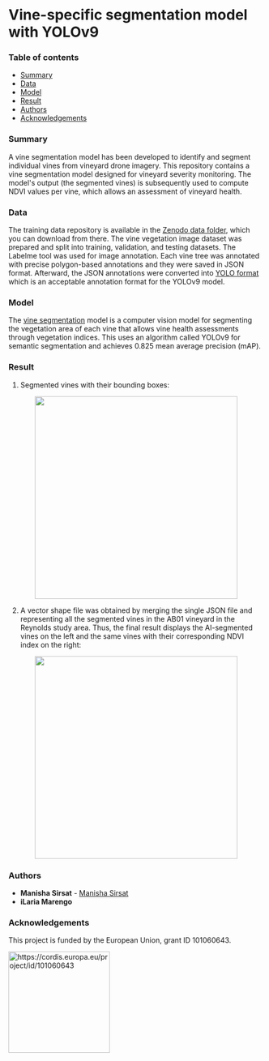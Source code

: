 # Vine-specific segmentation model with YOLOv9

### Table of contents

* [Summary](#summary)
* [Data](#data)
* [Model](#model)
* [Result](#result)
* [Authors](#authors)
* [Acknowledgements](#acknowledgements)

### Summary

A vine segmentation model has been developed to identify and segment individual vines from vineyard drone imagery. This repository contains a vine segmentation model designed for vineyard severity monitoring. The model's output (the segmented vines) is subsequently used to compute NDVI values per vine, which allows an assessment of vineyard health.


### Data
The training data repository is available in the [Zenodo data folder](https://zenodo.org/...), which you can download from there. The vine vegetation image dataset was prepared and split into training, validation, and testing datasets. The Labelme tool was used for image annotation. Each vine tree was annotated with precise polygon-based annotations and they were saved in JSON format. Afterward, the JSON annotations were converted into [YOLO format](https://github.com/ICAERUS-EU/AI4Leafhopper/blob/main/vine_segmentation/yolo_2_geojson.py) which is an acceptable annotation format for the YOLOv9 model.


### Model

The [vine segmentation](https://github.com/ICAERUS-EU/AI4Leafhopper/vine_segmentation/model/best.pt) model is a computer vision model for segmenting the vegetation area of each vine that allows vine health assessments through vegetation indices. This uses an algorithm called YOLOv9 for semantic segmentation and achieves 0.825 mean average precision (mAP).


### Result

1. Segmented vines with their bounding boxes:  

<p align="center">
  <img src="https://github.com/ICAERUS-EU/AI4Leafhopper/vine_segmentation/images/crop_20240528_code_reyAB01_154.png" width="400" height="400">
</p>

2. A vector shape file was obtained by merging the single JSON file and representing all the segmented vines in the AB01 vineyard in the Reynolds study area. Thus, the final result displays the AI-segmented vines on the left and the same vines with their corresponding NDVI index on the right:

<p align="center">
  <img src="https://github.com/ICAERUS-EU/AI4Leafhopper/vine_segmentation/images/17_results_NDVI_segmentation.jpg" width="400" height="400">
</p>


### Authors
* **Manisha Sirsat** - [Manisha Sirsat](https://github.com/manishasirsat)
* **iLaria Marengo**


### Acknowledgements
This project is funded by the European Union, grant ID 101060643.


<img src="https://rea.ec.europa.eu/sites/default/files/styles/oe_theme_medium_no_crop/public/2021-04/EN-Funded%20by%20the%20EU-POS.jpg" alt="https://cordis.europa.eu/project/id/101060643" width="200"/>
